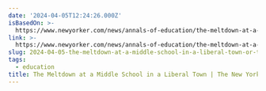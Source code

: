 ```yaml
---
date: '2024-04-05T12:24:26.000Z'
isBasedOn: >-
  https://www.newyorker.com/news/annals-of-education/the-meltdown-at-a-middle-school-in-a-liberal-town
link: >-
  https://www.newyorker.com/news/annals-of-education/the-meltdown-at-a-middle-school-in-a-liberal-town
slug: 2024-04-05-the-meltdown-at-a-middle-school-in-a-liberal-town-or-the-new-yorker
tags:
  - education
title: The Meltdown at a Middle School in a Liberal Town | The New Yorker
---
```


